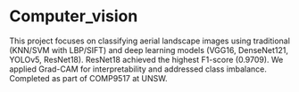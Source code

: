 # Computer_vision
This project focuses on classifying aerial landscape images using traditional (KNN/SVM with LBP/SIFT) and deep learning models (VGG16, DenseNet121, YOLOv5, ResNet18). ResNet18 achieved the highest F1-score (0.9709). We applied Grad-CAM for interpretability and addressed class imbalance. Completed as part of COMP9517 at UNSW.
